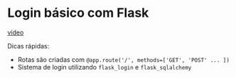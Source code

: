 # Login básico com Flask
[vídeo](https://www.youtube.com/watch?v=vRgay-IXeek)

Dicas rápidas:
- Rotas são criadas com `@app.route('/', methods=['GET', 'POST' ... ])`
- Sistema de login utilizando `flask_login` e `flask_sqlalchemy`
